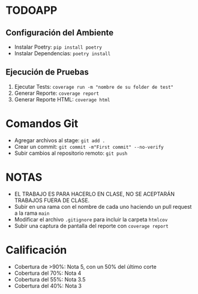 # TODOAPP

## Configuración del Ambiente
- Instalar Poetry: `pip install poetry`
- Instalar Dependencias: `poetry install`

## Ejecución de Pruebas
1. Ejecutar Tests: `coverage run -m "nombre de su folder de test"`
2. Generar Reporte: `coverage report`
3. Generar Reporte HTML: `coverage html`

# Comandos Git
- Agregar archivos al stage: `git add .`
- Crear un commit: `git commit -m"First commit" --no-verify`
- Subir cambios al repositorio remoto: `git push`

# NOTAS
- EL TRABAJO ES PARA HACERLO EN CLASE, NO SE ACEPTARÁN TRABAJOS FUERA DE CLASE.
- Subir en una rama con el nombre de cada uno haciendo un pull request a la rama `main`
- Modificar el archivo `.gitignore` para incluir la carpeta `htmlcov`
- Subir una captura de pantalla del reporte con `coverage report`


# Calificación
- Cobertura de >90%: Nota 5, con un 50% del último corte
- Cobertura del 70%: Nota 4
- Cobertura del 55%: Nota 3.5
- Cobertura del 40%: Nota 3
